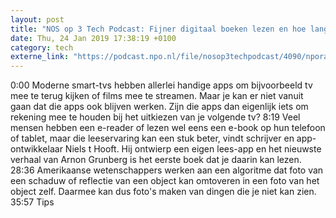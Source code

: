 ```yaml
---
layout: post
title: "NOS op 3 Tech Podcast: Fijner digitaal boeken lezen en hoe lang zijn zijn smart-tv apps houdbaar?"
date: Thu, 24 Jan 2019 17:38:19 +0100
category: tech
externe_link: "https://podcast.npo.nl/file/nosop3techpodcast/4090/nporadio1_nosop3techpodcast_20190124_nos-op-3-tech-podcast-fijner-digitaal-boeken-lezen-en-hoe-lang-zijn-zijn-smart-tv-apps-houdbaar.mp3"
---
```


0:00 Moderne smart-tvs hebben allerlei handige apps om bijvoorbeeld tv mee te terug kijken of films mee te streamen. Maar je kan er niet vanuit gaan dat die apps ook blijven werken. Zijn die apps dan eigenlijk iets om rekening mee te houden bij het uitkiezen van je volgende tv?
8:19 Veel mensen hebben een e-reader of lezen wel eens een e-book op hun telefoon of tablet, maar die leeservaring kan een stuk beter, vindt schrijver en app-ontwikkelaar Niels t Hooft. Hij ontwierp een eigen lees-app en het nieuwste verhaal van Arnon Grunberg is het eerste boek dat je daarin kan lezen.
28:36 Amerikaanse wetenschappers werken aan een algoritme dat foto van een schaduw of reflectie van een object kan omtoveren in een foto van het object zelf. Daarmee kan dus foto's maken van dingen die je niet kan zien.
35:57 Tips<img src="http://feeds.feedburner.com/~r/nosop3-tech-podcast/~4/ZwyyZoa403M" height="1" width="1" alt=""/>
